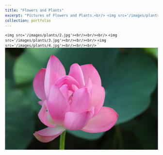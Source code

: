 ```yaml
---
title: "Flowers and Plants"
excerpt: "Pictures of Flowers and Plants.<br/> <img src='/images/plants/1.jpg'>"
collection: portfolio
---
```

`<img src='/images/plants/2.jpg'><br/><br/><br/>`
`<img src='/images/plants/3.jpg'><br/><br/><br/>`
`<img src='/images/plants/4.jpg'><br/><br/><br/>`
`<img src='/images/plants/5.jpg'>
